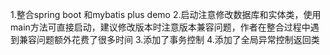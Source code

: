 1.整合spring boot 和mybatis plus demo
2.启动注意修改数据库和实体类，使用main方法可直接启动，建议修改版本时注意版本兼容问题，作者在整合过程中遇到兼容问题额外花费了很多时间
3.添加了事务控制
4.添加了全局异常控制返回类
